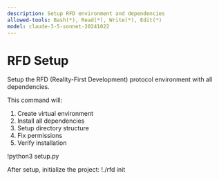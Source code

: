 ```yaml
---
description: Setup RFD environment and dependencies
allowed-tools: Bash(*), Read(*), Write(*), Edit(*)
model: claude-3-5-sonnet-20241022
---
```


# RFD Setup

Setup the RFD (Reality-First Development) protocol environment with all dependencies.

This command will:
1. Create virtual environment
2. Install all dependencies
3. Setup directory structure
4. Fix permissions
5. Verify installation

!python3 setup.py

After setup, initialize the project:
!./rfd init